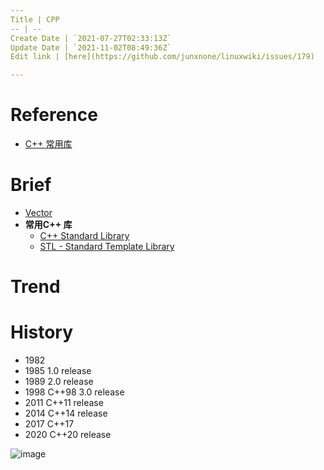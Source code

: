 ```yaml
---
Title | CPP
-- | --
Create Date | `2021-07-27T02:33:13Z`
Update Date | `2021-11-02T08:49:36Z`
Edit link | [here](https://github.com/junxnone/linuxwiki/issues/179)

---
```

# Reference
- [C++ 常用库](https://segmentfault.com/a/1190000011483340)

# Brief
- [Vector](/CPP_Vector)
- **常用C++ 库**
  - [C++ Standard Library](CPP_Standard_Library)
  - [STL - Standard Template Library](/CPP_Standard_Template_Library)

# Trend

# History

- 1982
- 1985 1.0 release
- 1989 2.0 release
- 1998 C++98 3.0 release
- 2011 C++11 release
- 2014 C++14 release
- 2017 C++17
- 2020 C++20 release


![image](https://user-images.githubusercontent.com/2216970/139814836-3ef04a37-d213-4dae-a8f3-e21037700d48.png)


